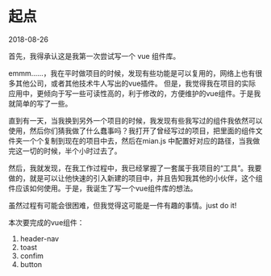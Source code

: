 # 起点

2018-08-26 

首先，我得承认这是我第一次尝试写一个 vue 组件库。

emmm……，我在平时做项目的时候，发现有些功能是可以复用的，网络上也有很多其他公司，或者其他技术牛人写出的vue插件。
但是，我觉得我在项目的实际应用中，更倾向于写一些可读性高的，利于修改的，方便维护的vue组件。于是我就简单的写了一些。

直到有一天，当我换到另外一个项目的时候，我发现有些我写过的组件我依然可以使用，然后你们猜我做了什么蠢事吗？我打开了曾经写过的项目，把里面的组件文件夹一个个复制到现在的项目中去，然后在mian.js 中配置好对应的路径，当我做完这一切的时候，半个小时过去了。

然后，我就发现，在我工作过程中，我已经掌握了一套属于我项目的“工具”。我要做的，就是可以让他快速的引入新建的项目中，并且告知我其他的小伙伴，这个组件应该如何使用。于是，我诞生了写一个vue组件库的想法。

虽然过程有可能会很困难，但我觉得这可能是一件有趣的事情。just do it!

本次要完成的vue组件：
1. header-nav
2. toast
3. confim 
4. button